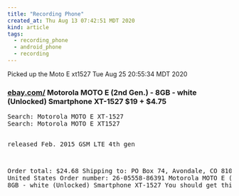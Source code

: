 ```yaml
---
title: "Recording Phone"
created_at: Thu Aug 13 07:42:51 MDT 2020
kind: article
tags:
  - recording_phone
  - android_phone
  - recording
---
```

Picked up the Moto E xt1527 Tue Aug 25 20:55:34 MDT 2020

<h3>
  <a href="https://www.ebay.com/itm/Motorola-MOTO-E-2nd-Gen-8GB-white-Unlocked-Smartphone-XT-1527/283973187637?epid=215400990&hash=item421e1ef835%3Ag%3A0oIAAOSwByFfLz-q&LH_BIN=1" target="_blank">ebay.com/</a>
  Motorola MOTO E (2nd Gen.) - 8GB - white (Unlocked) Smartphone XT-1527 $19 + $4.75
</h3>
<pre>
Search: Motorola MOTO E XT-1527
Search: Motorola MOTO E XT1527

released Feb. 2015
GSM LTE 4th gen

Order total: $24.68
Shipping to:
PO Box 74, Avondale, CO 81022-0074, United States
Order number: 26-05558-86391
Motorola MOTO E (2nd Gen.) - 8GB - white (Unlocked) Smartphone XT-1527
You should get this by Aug 26.
</pre>

<!--
html boilerplate fragments
<a href="" target="_blank"></a>
<a name=""></a>
<img src="" width="400px">
<ul>
  <li></li>
  <li><a href="" target="_blank"></a></li>
</ul>
<pre>
</pre>
<p style="margin-bottom: 2em;"></p>
<hr style="border: 0; height: 3px; background: #333; background-image: linear-gradient(to right, #ccc, #333, #ccc);">
<pre><code>
</code></pre>
<math xmlns='http://www.w3.org/1998/Math/MathML' display='block'>
</math>
:-->
